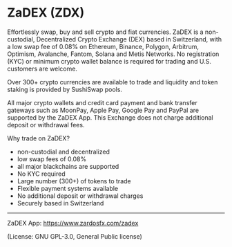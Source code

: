 # ZaDEX (ZDX)
Effortlessly swap, buy and sell crypto and fiat currencies.
ZaDEX is a non-custodial, Decentralized Crypto Exchange (DEX) based in Switzerland, with a low swap fee of 0.08% on Ethereum, Binance, Polygon, Arbitrum, Optimism, Avalanche, Fantom, Solana and Metis Networks. No registration (KYC) or minimum crypto wallet balance is required for trading and U.S. customers are welcome.

Over 300+ crypto currencies are available to trade and liquidity and token staking is provided by SushiSwap pools.

All major crypto wallets and credit card payment and bank transfer gateways such as MoonPay, Apple Pay, Google Pay and PayPal are supported by the ZaDEX App. This Exchange does not charge additional deposit or withdrawal fees.

Why trade on ZaDEX?
- non-custodial and decentralized
- low swap fees of 0.08%
- all major blackchains are supported
- No KYC required
- Large number (300+) of tokens to trade
- Flexible payment systems available
- No additional deposit or withdrawal charges
- Securely based in Switzerland

____
ZaDEX App: https://www.zardosfx.com/zadex

(License: GNU GPL-3.0, General Public license)
